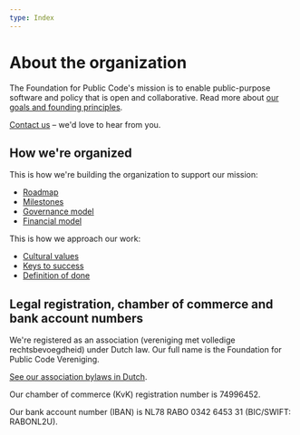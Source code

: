 ```yaml
---
type: Index
---
```


# About the organization

The Foundation for Public Code's mission is to enable public-purpose software and policy that is open and collaborative. Read more about [our goals and founding principles](mission.md).

[Contact us](contact-details.md) – we'd love to hear from you.

## How we're organized

This is how we're building the organization to support our mission:

* [Roadmap](roadmap.md)
* [Milestones](milestones.md)
* [Governance model](governance-model.md)
* [Financial model](financial-model.md)

This is how we approach our work:

* [Cultural values](cultural-values.md)
* [Keys to success](keys-to-success.md)
* [Definition of done](definition-of-done.md)

## Legal registration, chamber of commerce and bank account numbers

We're registered as an association (vereniging met volledige rechtsbevoegdheid) under Dutch law. Our full name is the Foundation for Public Code Vereniging.

[See our association bylaws in Dutch](association-bylaws.nl.md).

Our chamber of commerce (KvK) registration number is 74996452.

Our bank account number (IBAN) is NL78 RABO 0342 6453 31 (BIC/SWIFT: RABONL2U).
